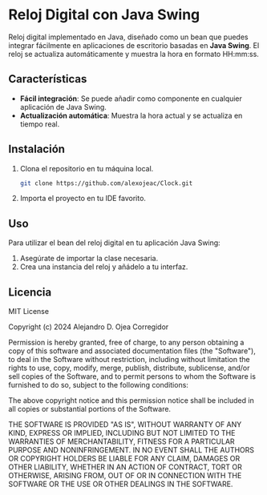 # Reloj Digital con Java Swing
Reloj digital implementado en Java, diseñado como un bean que puedes integrar fácilmente en aplicaciones de escritorio basadas en **Java Swing**. El reloj se actualiza automáticamente y muestra la hora en formato HH:mm:ss.

## Características
- **Fácil integración**: Se puede añadir como componente en cualquier aplicación de Java Swing.
- **Actualización automática**: Muestra la hora actual y se actualiza en tiempo real.

## Instalación
1. Clona el repositorio en tu máquina local.
    ```bash
    git clone https://github.com/alexojeac/Clock.git
    ```
2. Importa el proyecto en tu IDE favorito.

## Uso
Para utilizar el bean del reloj digital en tu aplicación Java Swing:

1. Asegúrate de importar la clase necesaria.
2. Crea una instancia del reloj y añádelo a tu interfaz.

## Licencia
MIT License

Copyright (c) 2024 Alejandro D. Ojea Corregidor

Permission is hereby granted, free of charge, to any person obtaining a copy
of this software and associated documentation files (the "Software"), to deal
in the Software without restriction, including without limitation the rights
to use, copy, modify, merge, publish, distribute, sublicense, and/or sell
copies of the Software, and to permit persons to whom the Software is
furnished to do so, subject to the following conditions:

The above copyright notice and this permission notice shall be included in all
copies or substantial portions of the Software.

THE SOFTWARE IS PROVIDED "AS IS", WITHOUT WARRANTY OF ANY KIND, EXPRESS OR
IMPLIED, INCLUDING BUT NOT LIMITED TO THE WARRANTIES OF MERCHANTABILITY,
FITNESS FOR A PARTICULAR PURPOSE AND NONINFRINGEMENT. IN NO EVENT SHALL THE
AUTHORS OR COPYRIGHT HOLDERS BE LIABLE FOR ANY CLAIM, DAMAGES OR OTHER
LIABILITY, WHETHER IN AN ACTION OF CONTRACT, TORT OR OTHERWISE, ARISING FROM,
OUT OF OR IN CONNECTION WITH THE SOFTWARE OR THE USE OR OTHER DEALINGS IN THE
SOFTWARE.
